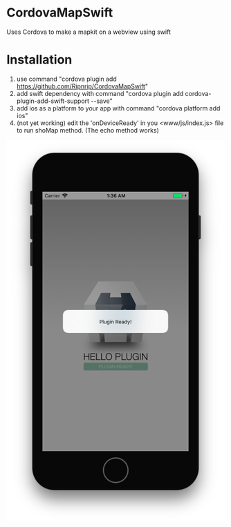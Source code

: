 # CordovaMapSwift
Uses Cordova to make a mapkit on a webview using swift

# Installation
1. use command "cordova plugin add https://github.com/Ripnrip/CordovaMapSwift"
2. add swift dependency with command "cordova plugin add cordova-plugin-add-swift-support --save"
3. add ios as a platform to your app with command  "cordova platform add ios"
4. (not yet working) edit the 'onDeviceReady' in you  <www/js/index.js> file to run shoMap method. (The echo method works)

![Alt text](/1.png?raw=true "Image")


